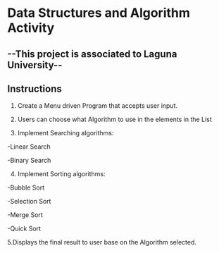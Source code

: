 # Data Structures and Algorithm Activity
## --This project is associated to Laguna University--

## Instructions
1. Create a Menu driven Program that accepts user input.

2. Users can choose what Algorithm to use in the elements in the List

3. Implement Searching algorithms:

-Linear Search

-Binary Search

4. Implement Sorting algorithms:

-Bubble Sort

-Selection Sort

-Merge Sort

-Quick Sort

5.Displays the final result to user base on the Algorithm selected.



